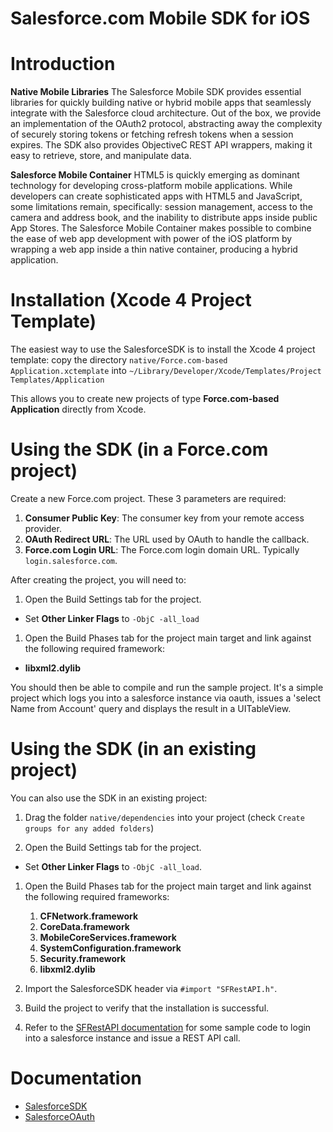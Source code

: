 # Salesforce.com Mobile SDK for iOS


Introduction
==
__Native Mobile Libraries__
The Salesforce Mobile SDK provides essential libraries for quickly building native or hybrid mobile apps that seamlessly integrate with the Salesforce cloud architecture.  Out of the box, we provide an implementation of the OAuth2 protocol, abstracting away the complexity of securely storing tokens or fetching refresh tokens when a session expires. The SDK also provides ObjectiveC REST API wrappers, making it easy to retrieve, store, and manipulate data.


__Salesforce Mobile Container__
HTML5 is quickly emerging as dominant technology for developing cross-platform mobile applications. While developers can create sophisticated apps with HTML5 and JavaScript, some limitations remain, specifically: session management, access to the camera and address book, and the inability to distribute apps inside public App Stores. The Salesforce Mobile Container makes possible to combine the ease of web app development with power of the iOS platform by wrapping a web app inside a thin native container, producing a hybrid application.



Installation (Xcode 4 Project Template)
==

The easiest way to use the SalesforceSDK is to install the Xcode 4 project template: copy the directory `native/Force.com-based Application.xctemplate`
into `~/Library/Developer/Xcode/Templates/Project Templates/Application`

This allows you to create new projects of type __Force.com-based Application__ directly from Xcode.


Using the SDK (in a Force.com project)
==

Create a new Force.com project. These 3 parameters are required:

1. **Consumer Public Key**: The consumer key from your remote access provider.
1. **OAuth Redirect URL**: The URL used by OAuth to handle the callback.
1. **Force.com Login URL**: The Force.com login domain URL. Typically `login.salesforce.com`.


After creating the project, you will need to:

1. Open the Build Settings tab for the project.

  * Set __Other Linker Flags__ to `-ObjC -all_load`

1. Open the Build Phases tab for the project main target and link against the following required framework:

  * **libxml2.dylib**

You should then be able to compile and run the sample project. It's a simple project which logs you into 
a salesforce instance via oauth, issues a 'select Name from Account' query and displays the result in a UITableView.


Using the SDK (in an existing project)
==

You can also use the SDK in an existing project:

1. Drag the folder `native/dependencies` into your project (check `Create groups for any added folders`)

1. Open the Build Settings tab for the project.

  * Set __Other Linker Flags__ to `-ObjC -all_load`.

1. Open the Build Phases tab for the project main target and link against the following required frameworks:

	1. **CFNetwork.framework**
	1. **CoreData.framework**
	1. **MobileCoreServices.framework**
	1. **SystemConfiguration.framework**
	1. **Security.framework**
	1. **libxml2.dylib**

1. Import the SalesforceSDK header via ``#import "SFRestAPI.h"``.

1. Build the project to verify that the installation is successful.

1. Refer to the [SFRestAPI documentation](http://forcedotcom.github.com/MobileContainer-iOS/Documentation/SalesforceSDK/Classes/SFRestAPI.html) for some sample code to login into a salesforce instance and issue a REST API call.

Documentation
==

* [SalesforceSDK](http://forcedotcom.github.com/MobileContainer-iOS/Documentation/SalesforceSDK/index.html)
* [SalesforceOAuth](http://forcedotcom.github.com/MobileContainer-iOS/Documentation/SalesforceOAuth/index.html)
